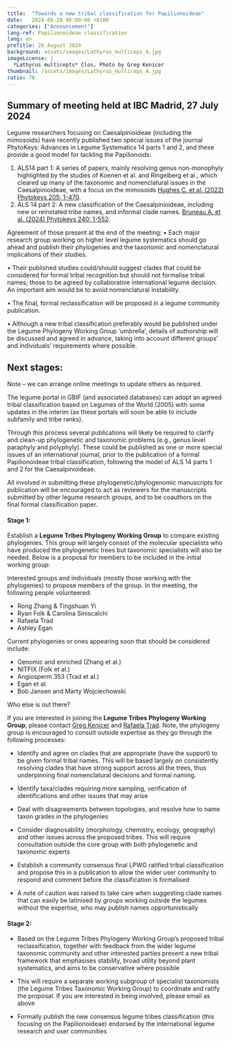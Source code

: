 ```yaml
---
title:  "Towards a new tribal classification for Papilionoideae"
date:   2024-08-28 06:00:00 +0100
categories: ["Announcement"]
lang-ref: Papilionoideae classification
lang: en
preTitle: 28 August 2024
background: assets/images/Lathyrus_multiceps_A.jpg
imageLicense: |
  *Lathyrus multicepts* Clos. Photo by Greg Kenicer
thumbnail: /assets/images/Lathyrus_multiceps_A.jpg
ratio: 70
---
```


## Summary of meeting held at IBC Madrid, 27 July 2024

Legume researchers focusing on Caesalpinioideae (including the mimosoids) have recently published two special issues of the journal PhytoKeys: Advances in Legume Systematics 14 parts 1 and 2, and these provide a good model for tackling the Papilionoids:
1.	ALS14 part 1: A series of papers, mainly resolving genus non-monophyly highlighted by the studies of Koenen et al. and Ringelberg et al., which cleared up many of the taxonomic and nomenclatural issues in the Caesalpinioideae, with a focus on the mimosoids [Hughes C. et al. (2022) Phytokeys 205: 1-470](https://phytokeys.pensoft.net/issue/3247/).
2.	ALS 14 part 2: A new classification of the Caesalpinioideae, including new or reinstated tribe names, and informal clade names. [Bruneau A. et al. (2024) Phytokeys 240: 1-552](https://phytokeys.pensoft.net/article/101716/).

Agreement of those present at the end of the meeting:
•	Each major research group working on higher level legume systematics should go ahead and publish their phylogenies and the taxonomic and nomenclatural implications of their studies.

•	Their published studies could/should suggest clades that could be considered for formal tribal recognition but should not formalise tribal names; those to be agreed by collaborative international legume decision. An important aim would be to avoid nomenclatural instability. 

•	The final, formal reclassification will be proposed in a legume community publication.

•	Although a new tribal classification preferably would be published under the Legume Phylogeny Working Group ‘umbrella’, details of authorship will be discussed and agreed in advance, taking into account different groups’ and individuals’ requirements where possible. 

## Next stages:
Note – we can arrange online meetings to update others as required.

The legume portal in GBIF (and associated databases) can adopt an agreed tribal classification based on Legumes of the World (2005) with some updates in the interim (as these portals will soon be able to include subfamily and tribe ranks). 

Through this process several publications will likely be required to clarify and clean-up phylogenetic and taxonomic problems (e.g., genus level paraphyly and polyphyly). These could be published as one or more special issues of an international journal, prior to the publication of a formal Papilionoideae tribal classification, following the model of ALS 14 parts 1 and 2 for the Caesalpinioideae.

All involved in submitting these phylogenetic/phylogenomic manuscripts for publication will be encouraged to act as reviewers for the manuscripts submitted by other legume research groups, and to be coauthors on the final formal classification paper.

#### Stage 1:
Establish a **Legume Tribes Phylogeny Working Group** to compare existing phylogenies. This group will largely consist of the molecular specialists who have produced the phylogenetic trees but taxonomic specialists will also be needed. Below is a proposal for members to be included in the initial working group:

Interested groups and individuals (mostly those working with the phylogenies) to propose members of the group. In the meeting, the following people volunteered:
-	Rong Zhang & Tingshuan Yi
-	Ryan Folk & Carolina Siniscalchi
- Rafaela Trad
- Ashley Egan

Current phylogenies or ones appearing soon that should be considered include:
- Genomic and enriched (Zhang et al.)
- NITFIX (Folk et al.)
- Angiosperm 353 (Trad et al.)
-	Egan et al. 
- Bob Jansen and Marty Wojciechowski  

Who else is out there?

If you are interested in joining the **Legume Tribes Phylogeny Working Group**, please contact [Greg Kenicer](mailto:gkenicer@rbge.org.uk) and [Rafaela Trad](mailto:rtrad@rbge.org.uk).
Note, the phylogeny group is encouraged to consult outside expertise as they go through the following processes:

- Identify and agree on clades that are appropriate (have the support) to be given formal tribal names. This will be based largely on consistently resolving clades that have strong support across all the trees, thus underpinning final nomenclatural decisions and formal naming. 

- Identify taxa/clades requiring more sampling, verification of identifications and other issues that may arise 

- Deal with disagreements between topologies, and resolve how to name taxon grades in the phylogenies 

- Consider diagnosability (morphology, chemistry, ecology, geography) and other issues across the proposed tribes. This will require consultation outside the core group with both phylogenetic and taxonomic experts

- Establish a community consensus final LPWG ratified tribal classification and propose this in a publication to allow the wider user community to respond and comment before the classification is formalised

- A note of caution was raised to take care when suggesting clade names that can easily be latinised by groups working outside the legumes without the expertise, who may publish names opportunistically

#### Stage 2:
- Based on the Legume Tribes Phylogeny Working Group’s proposed tribal reclassification, together with feedback from the wider legume taxonomic community and other interested parties present a new tribal framework that emphasises stability, broad utility beyond plant systematics, and aims to be conservative where possible

- This will require a separate working subgroup of specialist taxonomists (the Legume Tribes Taxonomic Working Group) to coordinate and ratify the proposal. If you are interested in being involved, please email as above
 
- Formally publish the new consensus legume tribes classification (this focusing on the Papilionoideae) endorsed by the international legume research and user communities


